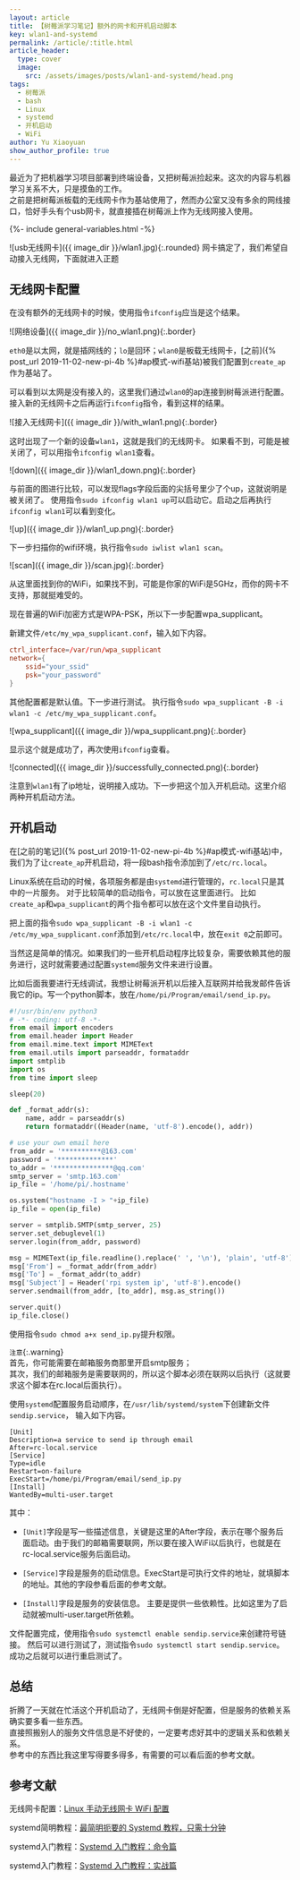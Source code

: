 ```yaml
---
layout: article
title: 【树莓派学习笔记】额外的网卡和开机启动脚本
key: wlan1-and-systemd
permalink: /article/:title.html
article_header:
  type: cover
  image:
    src: /assets/images/posts/wlan1-and-systemd/head.png
tags: 
  - 树莓派
  - bash
  - Linux
  - systemd
  - 开机启动
  - WiFi
author: Yu Xiaoyuan
show_author_profile: true
---
```


最近为了把机器学习项目部署到终端设备，又把树莓派捡起来。这次的内容与机器学习关系不大，只是摸鱼的工作。  
之前是把树莓派板载的无线网卡作为基站使用了，然而办公室又没有多余的网线接口，恰好手头有个usb网卡，就直接插在树莓派上作为无线网接入使用。

<!--more-->

<!-- begin include -->
{%- include general-variables.html -%}
<!-- end include -->

<!-- begin private variable of Liquid -->

<!-- end private variable of Liquid -->

![usb无线网卡]({{ image_dir }}/wlan1.jpg){:.rounded}
网卡搞定了，我们希望自动接入无线网，下面就进入正题

## 无线网卡配置

在没有额外的无线网卡的时候，使用指令`ifconfig`应当是这个结果。

![网络设备]({{ image_dir }}/no_wlan1.png){:.border}

`eth0`是以太网，就是插网线的；`lo`是回环；`wlan0`是板载无线网卡，[之前]({% post_url 2019-11-02-new-pi-4b %}#ap模式-wifi基站)被我们配置到`create_ap`作为基站了。

可以看到以太网是没有接入的，这里我们通过`wlan0`的ap连接到树莓派进行配置。
接入新的无线网卡之后再运行`ifconfig`指令，看到这样的结果。

![接入无线网卡]({{ image_dir }}/with_wlan1.png){:.border}

这时出现了一个新的设备`wlan1`，这就是我们的无线网卡。
如果看不到，可能是被关闭了，可以用指令`ifconfig wlan1`查看。

![down]({{ image_dir }}/wlan1_down.png){:.border}

与前面的图进行比较，可以发现flags字段后面的尖括号里少了个up，这就说明是被关闭了。
使用指令`sudo ifconfig wlan1 up`可以启动它。启动之后再执行`ifconfig wlan1`可以看到变化。

![up]({{ image_dir }}/wlan1_up.png){:.border}

下一步扫描你的wifi环境，执行指令`sudo iwlist wlan1 scan`。

![scan]({{ image_dir }}/scan.jpg){:.border}

从这里面找到你的WiFi，如果找不到，可能是你家的WiFi是5GHz，而你的网卡不支持，那就挺难受的。

现在普遍的WiFi加密方式是WPA-PSK，所以下一步配置wpa_supplicant。

新建文件`/etc/my_wpa_supplicant.conf`，输入如下内容。

```conf
ctrl_interface=/var/run/wpa_supplicant
network={
	ssid="your_ssid"
	psk="your_password"
}
```

其他配置都是默认值。下一步进行测试。
执行指令`sudo wpa_supplicant -B -i wlan1 -c /etc/my_wpa_supplicant.conf`。

![wpa_supplicant]({{ image_dir }}/wpa_supplicant.png){:.border}

显示这个就是成功了，再次使用`ifconfig`查看。

![connected]({{ image_dir }}/successfully_connected.png){:.border}

注意到`wlan1`有了ip地址，说明接入成功。下一步把这个加入开机启动。这里介绍两种开机启动方法。

## 开机启动

在[之前的笔记]({% post_url 2019-11-02-new-pi-4b %}#ap模式-wifi基站)中，我们为了让`create_ap`开机启动，将一段bash指令添加到了`/etc/rc.local`。

Linux系统在启动的时候，各项服务都是由`systemd`进行管理的，`rc.local`只是其中的一片服务。
对于比较简单的启动指令，可以放在这里面进行。
比如`create_ap`和`wpa_supplicant`的两个指令都可以放在这个文件里自动执行。

把上面的指令`sudo wpa_supplicant -B -i wlan1 -c /etc/my_wpa_supplicant.conf`添加到`/etc/rc.local`中，放在`exit 0`之前即可。

当然这是简单的情况。如果我们的一些开机启动程序比较复杂，需要依赖其他的服务进行，这时就需要通过配置`systemd`服务文件来进行设置。

比如后面我要进行无线调试，我想让树莓派开机以后接入互联网并给我发邮件告诉我它的ip。写一个python脚本，放在`/home/pi/Program/email/send_ip.py`。

``` python
#!/usr/bin/env python3
# -*- coding: utf-8 -*-
from email import encoders
from email.header import Header
from email.mime.text import MIMEText
from email.utils import parseaddr, formataddr
import smtplib
import os
from time import sleep

sleep(20)

def _format_addr(s):
    name, addr = parseaddr(s)
    return formataddr((Header(name, 'utf-8').encode(), addr))

# use your own email here
from_addr = '**********@163.com'
password = '**************'
to_addr = '***************@qq.com'
smtp_server = 'smtp.163.com'
ip_file = '/home/pi/.hostname'

os.system("hostname -I > "+ip_file)
ip_file = open(ip_file)

server = smtplib.SMTP(smtp_server, 25)
server.set_debuglevel(1)
server.login(from_addr, password)

msg = MIMEText(ip_file.readline().replace(' ', '\n'), 'plain', 'utf-8')
msg['From'] = _format_addr(from_addr)
msg['To'] = _format_addr(to_addr)
msg['Subject'] = Header('rpi system ip', 'utf-8').encode()
server.sendmail(from_addr, [to_addr], msg.as_string())

server.quit()
ip_file.close()
```

使用指令`sudo chmod a+x send_ip.py`提升权限。

`注意`{:.warning}  
首先，你可能需要在邮箱服务商那里开启smtp服务；  
其次，我们的邮箱服务是需要联网的，所以这个脚本必须在联网以后执行（这就要求这个脚本在rc.local后面执行）。

使用`systemd`配置服务启动顺序，在`/usr/lib/systemd/system`下创建新文件`sendip.service`， 输入如下内容。

```systemd
[Unit]
Description=a service to send ip through email
After=rc-local.service
[Service]
Type=idle
Restart=on-failure
ExecStart=/home/pi/Program/email/send_ip.py
[Install]
WantedBy=multi-user.target
```

其中：

- `[Unit]`字段是写一些描述信息，关键是这里的After字段，表示在哪个服务后面启动。由于我们的邮箱需要联网，所以要在接入WiFi以后执行，也就是在rc-local.service服务后面启动。

- `[Service]`字段是服务的启动信息。ExecStart是可执行文件的地址，就填脚本的地址。其他的字段参看后面的参考文献。

- `[Install]`字段是服务的安装信息。 主要是提供一些依赖性。比如这里为了启动就被multi-user.target所依赖。

文件配置完成，使用指令`sudo systemctl enable sendip.service`来创建符号链接。
然后可以进行测试了，测试指令`sudo systemctl start sendip.service`。
成功之后就可以进行重启测试了。

## 总结

折腾了一天就在忙活这个开机启动了，无线网卡倒是好配置，但是服务的依赖关系确实要多看一些东西。  
直接照搬别人的服务文件信息是不好使的，一定要考虑好其中的逻辑关系和依赖关系。  
参考中的东西比我这里写得要多得多，有需要的可以看后面的参考文献。

## 参考文献

无线网卡配置：[Linux 手动无线网卡 WiFi 配置](https://blog.csdn.net/vic_qxz/article/details/88658802)

systemd简明教程：[最简明扼要的 Systemd 教程，只需十分钟](https://blog.csdn.net/weixin_37766296/article/details/80192633)

systemd入门教程：[Systemd 入门教程：命令篇](http://www.ruanyifeng.com/blog/2016/03/systemd-tutorial-commands.html)

systemd入门教程：[Systemd 入门教程：实战篇](https://www.ruanyifeng.com/blog/2016/03/systemd-tutorial-part-two.html)